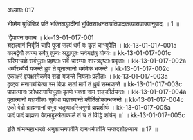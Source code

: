 अध्यायः 017

भीष्मेण युधिष्ठिरं प्रति भक्तिश्रद्धादीनां भुक्तिसाधनताप्रतिपादकव्यासवाक्यानुवादः ॥ 1 ॥

\'द्वैपायन उवाच ।	kk-13-01-017-001  
श्रद्दात्यागं निर्वृतिं चापि पूजां सत्यं धर्मं यः कृतं चाभ्युपैति ।	kk-13-01-017-001a  
कामद्वेषौ त्यज्य सर्वेषु तुल्यः श्रद्धापूतः सर्वयज्ञेषु योग्यः ॥	kk-13-01-017-001c  
यस्मिन्यज्ञे सर्वभूताः प्रहृष्टाः सर्वे चारम्भाः शास्त्रदृष्टाः प्रवृत्ताः ।	kk-13-01-017-002a  
धर्म्यैरर्थ्यैर्ये यजन्ते ध्रुवं ते पूतात्मानो धर्ममेकं भजन्ते ॥	kk-13-01-017-002c  
एकाक्षरं द्व्यक्षरमेकमेव सदा यजन्ते नियताः प्रतीताः ।	kk-13-01-017-003a  
दृष्ट्वा मनागर्चयित्वा स्म विप्राः सतां मार्गं तं ध्रुवं सम्भजन्ते ॥	kk-13-01-017-003c  
पापात्मानः क्रोधरागाभिभूताः कृष्णे भक्ता नाम सङ्कीर्तयन्तः ।	kk-13-01-017-004a  
पूतात्मानो यज्ञशीलाः सुमेधा यज्ञस्यान्ते कीर्तिलोकान्भजन्ते ॥	kk-13-01-017-004c  
एको वेदो ब्राह्मणानां बभूव चतुष्पादस्त्रिगुणो ब्रह्मशीर्षः ।	kk-13-01-017-005a  
पादं पादं ब्राह्मणा वेदमाहुस्त्रेताकाले तं च तं विद्धि शीर्षम् ॥\' ॥	kk-13-01-017-005c  

इति श्रीमन्महाभारते अनुशासनपर्वणि दानधर्मपर्वणि सप्तदशोऽध्यायः ॥ 17 ॥
